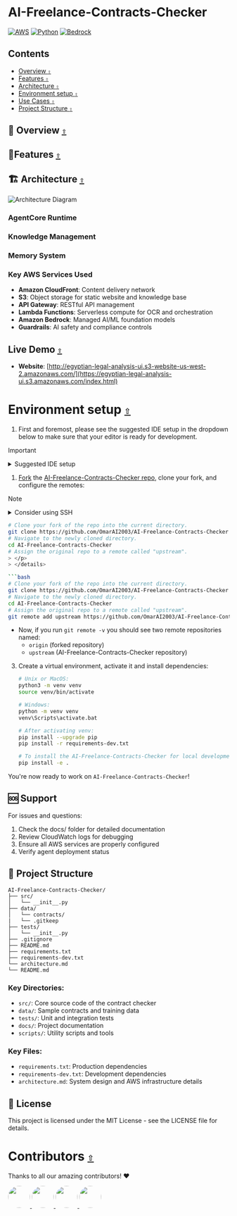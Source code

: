 # AI-Freelance-Contracts-Checker

[![AWS](https://img.shields.io/badge/AWS-232F3E?style=for-the-badge&logo=amazon-aws&logoColor=white)](https://aws.amazon.com/)
[![Python](https://img.shields.io/badge/Python-3776AB?style=for-the-badge&logo=python&logoColor=white)](https://python.org/)
[![Bedrock](https://img.shields.io/badge/Amazon_Bedrock-FF9900?style=for-the-badge&logo=amazon-aws&logoColor=white)](https://aws.amazon.com/bedrock/)

<a id=""></a>


## **Contents**

- [Overview `⇧`](#overview-)
- [Features `⇧`](#key-features-)
- [Architecture `⇧`](#architecture-)
- [Environment setup `⇧`](#environment-setup-)
- [Use Cases `⇧`](#use-cases-)
- [Project Structure `⇧`](#project-structure-)


<a id="conventions-"></a>


## 🎯 Overview [`⇧`](#contents)



## 🌟Features [`⇧`](#contents)


## 🏗️ Architecture [`⇧`](#contents)

![Architecture Diagram](architecture.png)



### AgentCore Runtime


### Knowledge Management

### Memory System

### Key AWS Services Used

* **Amazon CloudFront**: Content delivery network
* **S3**: Object storage for static website and knowledge base
* **API Gateway**: RESTful API management
* **Lambda Functions**: Serverless compute for OCR and orchestration
* **Amazon Bedrock**: Managed AI/ML foundation models
* **Guardrails**: AI safety and compliance controls


##  Live Demo [`⇧`](#contents)

- **Website**: [http://egyptian-legal-analysis-ui.s3-website-us-west-2.amazonaws.com/](https://egyptian-legal-analysis-ui.s3.amazonaws.com/index.html)



# Environment setup [`⇧`](#contents)

1. First and foremost, please see the suggested IDE setup in the dropdown below to make sure that your editor is ready for development.

> [!IMPORTANT]
>
> <details><summary>Suggested IDE setup</summary>
>
> <p>
>
> VS Code
>
> Install the following extensions:
>
> - [charliermarsh.ruff](https://marketplace.visualstudio.com/items?itemName=charliermarsh.ruff)
> - [streetsidesoftware.code-spell-checker](https://marketplace.visualstudio.com/items?itemName=streetsidesoftware.code-spell-checker)
>
> </p>
> </details>

1. [Fork](https://docs.github.com/en/get-started/quickstart/fork-a-repo) the [AI-Freelance-Contracts-Checker repo](https://github.com/OmarAI2003/AI-Freelance-Contracts-Checker), clone your fork, and configure the remotes:

> [!NOTE]
>
> <details><summary>Consider using SSH</summary>
>
> <p>
>
> Alternatively to using HTTPS as in the instructions below, consider SSH to interact with GitHub from the terminal. SSH allows you to connect without a user-pass authentication flow.
>
> To run git commands with SSH, remember then to substitute the HTTPS URL, `https://github.com/...`, with the SSH one, `git@github.com:...`.
>
> - e.g. Cloning now becomes `git clone git@github.com:OmarAI2003/AI-Freelance-Contracts-Checker.git`
>
> GitHub also has their documentation on how to [Generate a new SSH key](https://docs.github.com/en/authentication/connecting-to-github-with-ssh/generating-a-new-ssh-key-and-adding-it-to-the-ssh-agent) 🔑
>
> </p>
> </details>

```bash
# Clone your fork of the repo into the current directory.
git clone https://github.com/OmarAI2003/AI-Freelance-Contracts-Checker
# Navigate to the newly cloned directory.
cd AI-Freelance-Contracts-Checker
# Assign the original repo to a remote called "upstream".
> </p>
> </details>

```bash
# Clone your fork of the repo into the current directory.
git clone https://github.com/OmarAI2003/AI-Freelance-Contracts-Checker
# Navigate to the newly cloned directory.
cd AI-Freelance-Contracts-Checker
# Assign the original repo to a remote called "upstream".
git remote add upstream https://github.com/OmarAI2003/AI-Freelance-Contracts-Checker
```

- Now, if you run `git remote -v` you should see two remote repositories named:
  - `origin` (forked repository)
  - `upstream` (AI-Freelance-Contracts-Checker repository)

3. Create a virtual environment, activate it and install dependencies:

   ```bash
   # Unix or MacOS:
   python3 -m venv venv
   source venv/bin/activate

   # Windows:
   python -m venv venv
   venv\Scripts\activate.bat

   # After activating venv:
   pip install --upgrade pip
   pip install -r requirements-dev.txt

   # To install the AI-Freelance-Contracts-Checker for local development:
   pip install -e .
   ```

You're now ready to work on `AI-Freelance-Contracts-Checker`!






## 🆘 Support

For issues and questions:
1. Check the docs/ folder for detailed documentation
2. Review CloudWatch logs for debugging
3. Ensure all AWS services are properly configured
4. Verify agent deployment status

## 📁 Project Structure
```
AI-Freelance-Contracts-Checker/
├── src/
│   └── __init__.py
├── data/
│   └── contracts/
|   └── .gitkeep
├── tests/
│   └── __init__.py
├── .gitignore
├── README.md
├── requirements.txt
├── requirements-dev.txt
└── architecture.md
└── README.md

```

### Key Directories:
- `src/`: Core source code of the contract checker
- `data/`: Sample contracts and training data
- `tests/`: Unit and integration tests
- `docs/`: Project documentation
- `scripts/`: Utility scripts and tools

### Key Files:
- `requirements.txt`: Production dependencies
- `requirements-dev.txt`: Development dependencies
- `architecture.md`: System design and AWS infrastructure details

## 📄 License

This project is licensed under the MIT License - see the LICENSE file for details.


# Contributors [`⇧`](#contents)

Thanks to all our amazing contributors! ❤️

<a href="https://github.com/mustafatawfiq">
  <img src="https://avatars.githubusercontent.com/mustafatawfiq" width="50" height="50" style="border-radius:50%" />
</a>
<a href="https://github.com/lola-16">
  <img src="https://avatars.githubusercontent.com/lola-16" width="50" height="50" style="border-radius:50%" />
</a>
<a href="https://github.com/mennamohammeddd">
  <img src="https://avatars.githubusercontent.com/mennamohammeddd" width="50" height="50" style="border-radius:50%" />
</a>
<a href="https://github.com/OmarAI2003">
  <img src="https://avatars.githubusercontent.com/OmarAI2003" width="50" height="50" style="border-radius:50%" />
</a>
